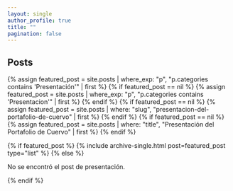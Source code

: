 ```yaml
---
layout: single
author_profile: true
title: ""
pagination: false
---
```


## Posts

{% assign featured_post = site.posts | where_exp: "p", "p.categories contains 'Presentación'" | first %}
{% if featured_post == nil %}
  {% assign featured_post = site.posts | where_exp: "p", "p.categories contains 'Presentacion'" | first %}
{% endif %}
{% if featured_post == nil %}
  {% assign featured_post = site.posts | where: "slug", "presentacion-del-portafolio-de-cuervo" | first %}
{% endif %}
{% if featured_post == nil %}
  {% assign featured_post = site.posts | where: "title", "Presentación del Portafolio de Cuervo" | first %}
{% endif %}

{% if featured_post %}
  {% include archive-single.html post=featured_post type="list" %}
{% else %}
  <p>No se encontró el post de presentación.</p>
{% endif %}
